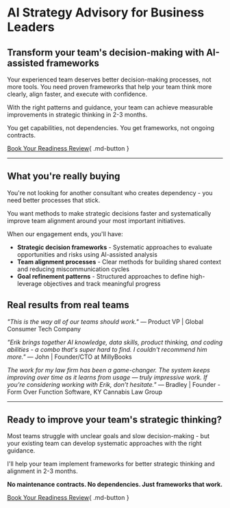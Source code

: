 # AI Strategy Advisory for Business Leaders

## Transform your team's decision-making with AI-assisted frameworks

Your experienced team deserves better decision-making processes, not more tools. You need proven frameworks that help your team think more clearly, align faster, and execute with confidence. 

With the right patterns and guidance, your team can achieve measurable improvements in strategic thinking in 2-3 months.

You get capabilities, not dependencies. You get frameworks, not ongoing contracts.

[Book Your Readiness Review](https://savvycal.com/hello-from-erik/strategic-ai-review){ .md-button }

---

## What you're really buying

You're not looking for another consultant who creates dependency - you need better processes that stick. 

You want methods to make strategic decisions faster and systematically improve team alignment around your most important initiatives.

When our engagement ends, you'll have:

- **Strategic decision frameworks** - Systematic approaches to evaluate opportunities and risks using AI-assisted analysis
- **Team alignment processes** - Clear methods for building shared context and reducing miscommunication cycles  
- **Goal refinement patterns** - Structured approaches to define high-leverage objectives and track meaningful progress

<!-- ---

## Select clients

| Client | Contact | Challenge |
|--------|---------|-----------|
| Mid-market SaaS | VP Product | Strategic prioritization |
| Professional services | Managing Partner | Team goal alignment |
| Tech startup | CEO | Decision-making speed |
| Manufacturing | Operations Director | Process optimization |

--- -->

## Real results from real teams

*"This is the way all of our teams should work."*
— Product VP | Global Consumer Tech Company

*"Erik brings together AI knowledge, data skills, product thinking, and coding abilities - a combo that's super hard to find. I couldn't recommend him more."*
— John | Founder/CTO at MillyBooks


*The work for my law firm has been a game-changer. The system keeps improving over time as it learns from usage — truly impressive work. If you’re considering working with Erik, don’t hesitate."*
— Bradley | Founder - Form Over Function Software, KY Cannabis Law Group

---

## Ready to improve your team's strategic thinking?

Most teams struggle with unclear goals and slow decision-making - but your existing team can develop systematic approaches with the right guidance. 

I'll help your team implement frameworks for better strategic thinking and alignment in 2-3 months.

**No maintenance contracts. No dependencies. Just frameworks that work.**

[Book Your Readiness Review](https://savvycal.com/hello-from-erik/strategic-ai-review){ .md-button }
<!-- 
---

## Investment options

**Monthly Advisory: $8,500/month**  
Bi-weekly strategy sessions, framework development, team coaching for ongoing strategic challenges

**90-Day Framework Installation: $18,500**  
Intensive engagement to install decision-making and alignment frameworks with your team

For larger organizational transformations, my minimum engagement is $35,000. If you're interested in learning more, send me an email.

Need something more focused? Check out my [Team Alignment Workshop] for specific implementation techniques. -->